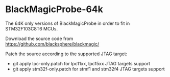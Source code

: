 # BlackMagicProbe-64k

The 64K only versions of BlackMagicProbe in order to fit in STM32F103C8T6 MCUs.

Download the source code from https://github.com/blacksphere/blackmagic/

Patch the source according to the supported JTAG target:

- git apply lpc-only.patch for lpc11xx, lpc15xx JTAG targets support
- git apply stm32f-only.patch for stmf1 and stm32f4 JTAG targets support
